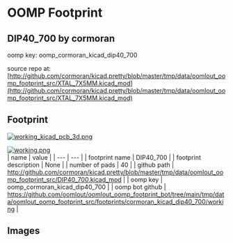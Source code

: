 # OOMP Footprint  
## DIP40_700  by cormoran  
  
oomp key: oomp_cormoran_kicad_dip40_700  
  
source repo at: [http://github.com/cormoran/kicad.pretty/blob/master/tmp/data/oomlout_oomp_footprint_src/XTAL_7X5MM.kicad_mod](http://github.com/cormoran/kicad.pretty/blob/master/tmp/data/oomlout_oomp_footprint_src/XTAL_7X5MM.kicad_mod)  
## Footprint  
  
[![working_kicad_pcb_3d.png](working_kicad_pcb_3d_600.png)](working_kicad_pcb_3d.png)  
  
[![working.png](working_600.png)](working.png)  
| name | value | 
| --- | --- | 
| footprint name | DIP40_700 | 
| footprint description | None | 
| number of pads | 40 | 
| github path | http://github.com/cormoran/kicad.pretty/blob/master/tmp/data/oomlout_oomp_footprint_src/DIP40_700.kicad_mod | 
| oomp key | oomp_cormoran_kicad_dip40_700 | 
| oomp bot github | https://github.com/oomlout/oomlout_oomp_footprint_bot/tree/main/tmp/data/oomlout_oomp_footprint_src/footprints/cormoran_kicad_dip40_700/working | 
## Images  
